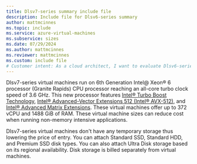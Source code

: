 ```yaml
---
title: Dlsv7-series summary include file
description: Include file for Dlsv6-series summary
author: mattmcinnes
ms.topic: include
ms.service: azure-virtual-machines
ms.subservice: sizes
ms.date: 07/29/2024
ms.author: mattmcinnes
ms.reviewer: mattmcinnes
ms.custom: include file
# Customer intent: As a cloud architect, I want to evaluate Dlsv6-series virtual machines, so that I can determine if their specifications and cost-effectiveness meet the needs of my non-memory intensive applications.
---
```

Dlsv7-series virtual machines run on 6th Generation Intel@ Xeon® 6 processor (Granite Rapids) CPU processor reaching an all-core turbo clock speed of 3.6 GHz. This new processor 
features [Intel&reg; Turbo Boost Technology](https://www.intel.com/content/www/us/en/architecture-and-technology/turbo-boost/turbo-boost-technology.html), 
[Intel&reg; Advanced-Vector Extensions 512 (Intel&reg; AVX-512)](https://www.intel.com/content/www/us/en/architecture-and-technology/avx-512-overview.html), 
and [Intel&reg; Advanced Matrix Extensions](https://www.intel.com/content/www/us/en/products/docs/accelerator-engines/advanced-matrix-extensions/overview.html). 
These virtual machines offer up to 372 vCPU and 1488 GiB of RAM. These virtual machine sizes can reduce cost when running non-memory intensive applications.

Dlsv7-series virtual machines don't have any temporary storage thus lowering the price of entry. You can attach Standard SSD, Standard HDD, and Premium SSD disk types. 
You can also attach Ultra Disk storage based on its regional availability. Disk storage is billed separately from virtual machines.
